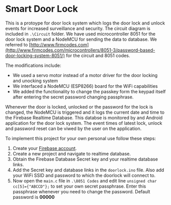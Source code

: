 # Smart Door Lock

This is a protoype for door lock system which logs the door lock and unlock events for increased surveillance and security. The circuit diagram is included in `.\Circuit` folder. We have used microcontroller 8051 for the door lock system and a NodeMCU for sending the data to database. We referred to [http://www.firmcodes.com](http://www.firmcodes.com/microcontrollers/8051-3/password-based-door-locking-system-8051/) for the circuit and 8051 codes.

The modifications include:
* We used a servo motor instead of a motor driver for the door locking and unocking system
* We interfaced a NodeMCU (ESP8266) board for the WiFi capabilities
* We added the functionality to change the passkey form the keypad itself after entering the secret password changing passphrase.

Whenever the door is locked, unlocked or the password for the lock is changed, the NodeMCU is triggered and it logs the current date and time to the Firebase Realtime Database. This databse is monitored by and Android application for the door lock system. The event times of latest lock, unlock and password reset can be viwed by the user on the application.

To implement this project for your own personal use follow these steps:
1. Create your [Firebase account](https://firebase.google.com/docs/database).
2. Create a new project and navigate to realtime database.
3. Obtain the Firebase Database Secret key and your realtime database links.
4. Add the Secret key and database links in the `doorlock.ino` file. Also add your WiFi SSID and password to which the doorlock will connect to.
5. Now open the `main.c` file in `.\8051 Codes` and edit line `unsigned char cc[5]={"ABCCD"};` to set your own secret passphrase. Enter this passphrase whenever you need to change the password. Default password is **00000**
